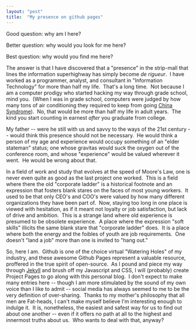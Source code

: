 ```yaml
---
layout: "post"
title:  "My presence on github pages"
---
```


Good question: why am I here?

Better question: why would you look for me here?

Best question: why would you find me here?

The answer is that I have discovered that a "presence" in the strip-mall that lines the information superhighway has simply become _de rigueur_.&nbsp; 
I have worked as a programmer, analyst, and consultant in "Information Technology" for more than half my life.&nbsp; 
That's a long time.&nbsp; Not because I am a computer prodigy who started hacking my way through grade school, mind you.&nbsp; (When I was in grade school, 
computers were judged by how many tons of air conditioning they required to keep from going [China Syndrome](https://www.google.com/url?sa=t&rct=j&q=&esrc=s&source=web&cd=1&cad=rja&uact=8&ved=0ahUKEwiJ_YGJ9t7WAhVBrlQKHedTAG0QFggmMAA&url=https%3A%2F%2Fen.wikipedia.org%2Fwiki%2FThe_China_Syndrome&usg=AOvVaw224COq4UfYbpouV-jNrme-)).&nbsp; 
No, that would be more than half my life in adult years.&nbsp; The kind you start counting in earnest _after_ you graduate from college.

My father -- were he still with us and savvy to the ways of the 21st century -- would think this presence should not be necessary.&nbsp; 
He would think a person of my age and experience would occupy something of an "elder stateman" status; one whose gravitas would suck the oxygen out 
of the conference room, and whose "experience" would be valued wherever it went.&nbsp; He would be wrong about that.

In a field of work and study that evolves at the speed of Moore's Law, one is never even quite as good as the last project one worked.&nbsp; 
This is a field where there the old "corporate ladder" is a historical footnote and an expression that fosters blank stares on the faces of most young workers.&nbsp; 
It used to be that only CEO's and COO's were valued by how many different organizations they have been part of.&nbsp; 
Now, staying too long in one place is viewed with hesitation, as if it meant not loyalty or job satisfaction, but lack of drive and ambition.&nbsp; 
This is a strange land where old experience is presumed to be obsolete experience.&nbsp; 
A place where the expression "soft skills" illicits the same blank stare that "corporate ladder" does.&nbsp;
It is a place where both the energy and the foibles of youth are job requirements.&nbsp; One doesn't "land a job" more than one is invited to "hang out."

So, here I am.&nbsp; 
Github is one of the choice virtual "Watering Holes" of my industry, and these awesome Github Pages represent a valuable resource, proffered in the true spirit of open-source.&nbsp; 
As I pound and piece my way through [Jekyll](https://www.google.com/url?sa=t&rct=j&q=&esrc=s&source=web&cd=1&cad=rja&uact=8&ved=0ahUKEwj9uPXA-d7WAhVizlQKHbPNDAsQFggmMAA&url=https%3A%2F%2Fjekyllrb.com%2F&usg=AOvVaw2YD8MteLYGPeySP2jj4BHG) 
and brush off my Javascript and CSS, I will (probably) create Project Pages to go along with this personal blog.&nbsp; 
I don't expect to make many entries here -- though I am more stimulated by the sound of my own voice than I like to admit -- social media has always seemed to me 
to be the very definition of over-sharing.&nbsp; 
Thanks to my mother's philosophy that all men are Fat-heads, I can't make myself believe I'm interesting enough to indulge it.&nbsp; 
It is, nonetheless, the easiest and safest way for us to find out about one another -- even if it offers no path at all to the highest and innermost truths about us.&nbsp; 
Who wants to deal with that, anyway?
